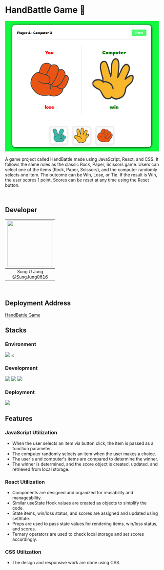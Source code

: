 # HandBattle Game 🧐

![image](./public/image/mainpage.png)

A game project called HandBattle made using JavaScript, React, and CSS. It follows the same rules as the classic Rock, Paper, Scissors game. Users can select one of the items (Rock, Paper, Scissors), and the computer randomly selects one item. The outcome can be Win, Lose, or Tie. If the result is Win, the user scores 1 point. Scores can be reset at any time using the Reset button.

<br>

## Developer

| <img src="https://avatars.githubusercontent.com/u/35758170?v=4" width="150" height="150"/> |
| :----------------------------------------------------------------------------------------: |
|              Sung U Jung<br/>[@SungJung0616](https://github.com/SungJung0616)              |

<br>

## Deployment Address

[HandBattle Game](https://sj-handbattle.netlify.app/)

## Stacks

### Environment

<img src="https://img.shields.io/badge/git-F05032?style=for-the-badge&logo=git&logoColor=white"> <

### Development

<img src="https://img.shields.io/badge/react-61DAFB?style=for-the-badge&logo=react&logoColor=black"> <img src="https://img.shields.io/badge/bootstrap-7952B3?style=for-the-badge&logo=bootstrap&logoColor=white"> <img src="https://img.shields.io/badge/javascript-F7DF1E?style=for-the-badge&logo=javascript&logoColor=black">

### Deployment

<img src="https://img.shields.io/badge/netlify-%23000000.svg?style=for-the-badge&logo=netlify&logoColor=#00C7B7">
<br>

## Features

### JavaScript Utilization

- When the user selects an item via button click, the item is passed as a function parameter.
- The computer randomly selects an item when the user makes a choice.
- The user's and computer's items are compared to determine the winner.
- The winner is determined, and the score object is created, updated, and retrieved from local storage.

### React Utilization

- Components are designed and organized for reusability and manageability.
- Similar useState Hook values are created as objects to simplify the code.
- State items, win/loss status, and scores are assigned and updated using setState.
- Props are used to pass state values for rendering items, win/loss status, and scores.
- Ternary operators are used to check local storage and set scores accordingly.

### CSS Utilization

- The design and responsive work are done using CSS.
